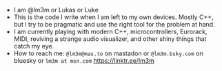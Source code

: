 - I am @lm3m or Lukas or Luke
- This is the code I write when I am left to my own devices. Mostly C++, but I try to be pragmatic and use the right tool for the problem at hand.
- I am currently playing with modern C++, microcontrollers, Eurorack, MIDI, reviving a strange audio visualizer, and other shiny things that catch my eye.
- How to reach me: `@lm3m@mas.to` on mastadon or `@lm3m.bsky.com` on bluesky or `lm3m at msn.com` https://linktr.ee/lm3m

<!---
lm3m/lm3m is a ✨ special ✨ repository because its `README.md` (this file) appears on your GitHub profile.
You can click the Preview link to take a look at your changes.
--->
